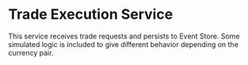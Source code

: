 # Trade Execution Service

This service receives trade requests and persists to Event Store. Some simulated logic is included to give different behavior depending on the currency pair.
